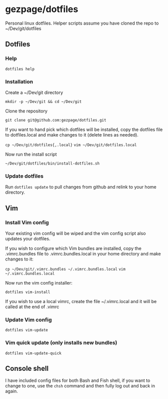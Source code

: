 # gezpage/dotfiles

Personal linux dotfiles.
Helper scripts assume you have cloned the repo to ~/Dev/git/dotfiles

## Dotfiles

### Help
```dotfiles help```

### Installation

Create a ~/Dev/git directory

``` mkdir -p ~/Dev/git && cd ~/Dev/git ```

Clone the repository

``` git clone git@github.com:gezpage/dotfiles.git ```

If you want to hand pick which dotfiles will be installed, copy the
dotfiles file to dotfiles.local and make changes to it (delete lines as
needed).

``` cp ~/Dev/git/dotfiles{,.local} ```
``` vim ~/Dev/git/dotfiles.local ```

Now run the install script

``` ~/Dev/git/dotfiles/bin/install-dotfiles.sh ```

### Update dotfiles
Run ``` dotfiles update ``` to pull changes from github and relink to
your home directory.

## Vim

### Install Vim config
Your existing vim config will be wiped and the vim config script also
updates your dotfiles.

If you wish to configure which Vim bundles are installed, copy the
.vimrc.bundles file to .vimrc.bundles.local in your home directory and
make changes to it:

``` cp ~/Dev/git/.vimrc.bundles ~/.vimrc.bundles.local ```
``` vim ~/.vimrc.bundles.local ```

Now run the vim config installer:

``` dotfiles vim-install ```

If you wish to use a local vimrc, create the file ~/.vimrc.local and it
will be called at the end of .vimrc

### Update Vim config
```dotfiles vim-update```

### Vim quick update (only installs new bundles)
```dotfiles vim-update-quick```

## Console shell

I have included config files for both Bash and Fish shell, if you want
to change to one, use the ```chsh``` command and then fully log out and
back in again.
